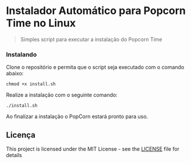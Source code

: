 # Instalador Automático para Popcorn Time no Linux

> Simples script para executar a instalação do Popcorn Time

### Instalando

Clone o repositório e permita que o script seja executado com o comando abaixo:

```
chmod +x install.sh
```

Realize a instalação com o seguinte comando:

```
./install.sh
```

Ao finalizar a instalação o PopCorn estará pronto para uso.

## Licença

This project is licensed under the MIT License - see the [LICENSE](LICENSE) file for details
